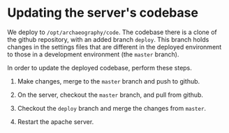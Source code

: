 Updating the server's codebase
==============================


We deploy to `/opt/archaeography/code`.  The codebase there is a clone
of the github repository, with an added branch `deploy`. This branch
holds changes in the settings files that are different in the deployed
environment to those in a development environment (the `master` branch).

In order to update the deployed codebase, perform these steps.

1.  Make changes, merge to the `master` branch and push to github.

1.  On the server, checkout the `master` branch, and pull from github.

1.  Checkout the `deploy` branch and merge the changes from `master`.

1.  Restart the apache server.